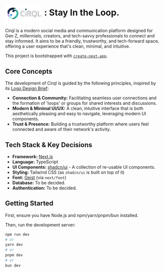 # <img src='https://raw.githubusercontent.com/sheikhmahmudulhasanshium/cirql-frontend/main/public/logo-full.svg' alt='Cirql Logo' width='120' style='vertical-align: middle;' /> : Stay In the Loop.

Cirql is a modern social media and communication platform designed for Gen Z, millennials, creators, and tech-savvy professionals to connect and stay informed. It aims to be a friendly, trustworthy, and tech-forward space, offering a user experience that's clean, minimal, and intuitive.

This project is bootstrapped with [`create-next-app`](https://nextjs.org/docs/app/api-reference/cli/create-next-app).

## Core Concepts

The development of Cirql is guided by the following principles, inspired by its [Logo Design Brief](./Cirql_Logo_Design_Brief.txt):

*   **Connection & Community:** Facilitating seamless user connections and the formation of 'loops' or groups for shared interests and discussions.
*   **Modern & Minimal UI/UX:** A clean, intuitive interface that is both aesthetically pleasing and easy to navigate, leveraging modern UI components.
*   **Trust & Presence:** Building a trustworthy platform where users feel connected and aware of their network's activity.

## Tech Stack & Key Decisions

*   **Framework:** [Next.js](https://nextjs.org)
*   **Language:** TypeScript
*   **UI Components:** [shadcn/ui](https://ui.shadcn.com/) - A collection of re-usable UI components.
*   **Styling:** Tailwind CSS (as `shadcn/ui` is built on top of it)
*   **Font:** [Geist](https://vercel.com/font) (via `next/font`)
*   **Database:** To be decided.
*   **Authentication:** To be decided.

## Getting Started

First, ensure you have Node.js and npm/yarn/pnpm/bun installed.

Then, run the development server:

```bash
npm run dev
# or
yarn dev
# or
pnpm dev
# or
bun dev